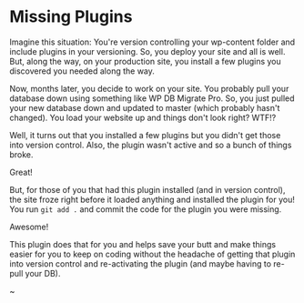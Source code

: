 # Missing Plugins

Imagine this situation: You're version controlling your wp-content folder
and include plugins in your versioning. So, you deploy your site and all is well.
But, along the way, on your production site, you install a few plugins you discovered
you needed along the way.

Now, months later, you decide to work on your
site. You probably pull your database down using something like WP DB Migrate Pro.
So, you just pulled your new database down and updated to master (which probably hasn't changed).
You load your website up and things don't look right? WTF!?

Well, it turns out that you installed a few plugins but you didn't get those into
version control. Also, the plugin wasn't active and so a bunch of things broke.

Great!

But, for those of you that had this plugin installed (and in version control),
the site froze right before it loaded anything and installed the plugin for you!
You run `git add .` and commit the code for the plugin you were missing.

Awesome!

This plugin does that for you and helps save your butt and make things easier for
you to keep on coding without the headache of getting that plugin into version
control and re-activating the plugin (and maybe having to re-pull your DB).

~[](http://g.recordit.co/vT5Kadw0Bv.gif+)



